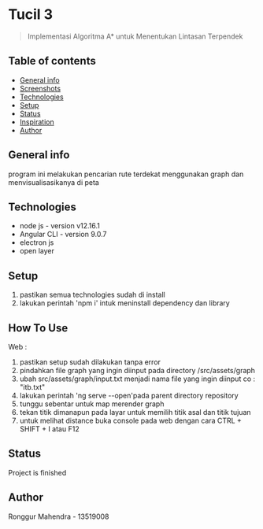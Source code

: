 # Tucil 3 
> Implementasi Algoritma A* untuk Menentukan Lintasan Terpendek

## Table of contents
* [General info](#general-info)
* [Screenshots](#screenshots)
* [Technologies](#technologies)
* [Setup](#setup)
* [Status](#status)
* [Inspiration](#inspiration)
* [Author](#author)

## General info
program ini melakukan pencarian rute terdekat menggunakan graph dan menvisualisasikanya di peta

## Technologies
* node js - version v12.16.1
* Angular CLI - version 9.0.7
* electron js
* open layer

## Setup
1. pastikan semua technologies sudah di install 
3. lakukan perintah 'npm i' intuk meninstall dependency dan library

## How To Use
Web : 
1. pastikan setup sudah dilakukan tanpa error
2. pindahkan file graph yang ingin diinput pada directory /src/assets/graph
3. ubah src/assets/graph/input.txt menjadi nama file yang ingin diinput co : "itb.txt"
4. lakukan perintah 'ng serve --open'pada parent directory repository
5. tunggu sebentar untuk map merender graph
6. tekan titik dimanapun pada layar untuk memilih titik asal dan titik tujuan
7. untuk melihat distance buka console pada web dengan cara  CTRL + SHIFT + I atau  F12


## Status
Project is finished

## Author
Ronggur Mahendra - 13519008